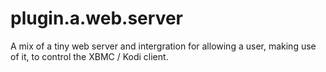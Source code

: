# plugin.a.web.server
A mix of a tiny web server and intergration for allowing a user, making use of it, to control the XBMC / Kodi client.
